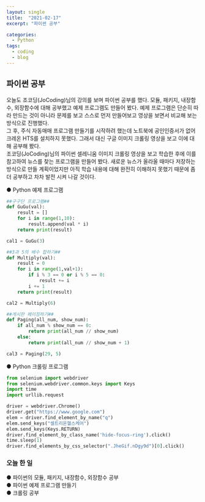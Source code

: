 ```yaml
---
layout: single
title:  "2021-02-17"
excerpt: "파이썬 공부"

categories:
  - Python
tags:
  - coding
  - blog
---
```


## 파이썬 공부  

오늘도 조코딩(JoCoding)님의 강의를 보며 파이썬 공부를 했다. 모듈, 패키지, 내장함수, 외장함수에 대해 공부했고 예제 프로그램도 만들어 봤다. 예제 프로그램은 단순히 따라 만드는 것이 아니라 문제를 보고 스스로 먼저 만들어보고 영상을 보면서 비교해 보는 방식으로 진행했다.  
그 후, 주식 자동매매 프로그램 만들기를 시작하려 했는데 노트북에 공인인증서가 없어 크레온 HTS를 설치하지 못했다. 그래서 대신 구글 이미지 크롤링 영상을 보고 이에 대해 공부해 봤다.  
조코딩(JoCoding)님의 파이썬 셀레니움 이미지 크롤링 영상을 보고 학습한 후에 이를 참고하여 뉴스를 찾는 프로그램을 만들어 봤다.
새로운 뉴스가 올라올 때마다 저장하는 방식으로 만들 계획이었지만 아직 학습 내용에 대해 완전히 이해하지 못했기 때문에 좀 더 공부하고 차차 발전 시켜 나갈 것이다.

● Python 예제 프로그램
```python
##구구단 프로그램##
def GuGu(val):
    result = []
    for i in range(1,10):
        result.append(val * i)
    return print(result)

cal1 = GuGu(3)

##3과 5의 배수 합하기##
def Multiply(val):
    result = 0
    for i in range(1,val+1):
        if i % 3 == 0 or i % 5 == 0:
            result += i
        i += 1
    return print(result)

cal2 = Multiply(6)

##게시판 페이징하기##
def Paging(all_num, show_num):
    if all_num % show_num == 0:
        return print(all_num // show_num)
    else:
        return print(all_num // show_num + 1)

cal3 = Paging(29, 5)
```
● Python 크롤링 프로그램

```python
from selenium import webdriver
from selenium.webdriver.common.keys import Keys
import time
import urllib.request

driver = webdriver.Chrome()
driver.get("https://www.google.com")
elem = driver.find_element_by_name("q")
elem.send_keys("셀트리온헬스케어")
elem.send_keys(Keys.RETURN)
driver.find_element_by_class_name('hide-focus-ring').click()
time.sleep(1)
driver.find_elements_by_css_selector(".JheGif.nDgy9d")[0].click()
```

### 오늘 한 일  
● 파이썬의 모듈, 패키지, 내장함수, 외장함수 공부  
● 파이썬 예제 프로그램 만들기  
● 크롤링 공부
